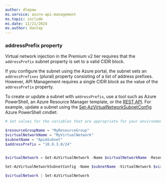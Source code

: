 ```yaml
---
author: dlepow
ms.service: azure-api-management
ms.topic: include
ms.date: 11/21/2024
ms.author: danlep
---
```


### addressPrefix property

Virtual network injection in the Premium v2 tier requires that the `addressPrefix` subnet property is set to a valid CIDR block. 

If you configure the subnet using the Azure portal, the subnet sets an `addressPrefixes` (plural) property consisting of a list of address prefixes. However, API Management requires a single CIDR block as the value of the `addressPrefix` property. 

To create or update a subnet with `addressPrefix`, use a tool such as Azure PowerShell, an Azure Resource Manager template, or the [REST API](/rest/api/virtualnetwork/subnets/create-or-update). For example, update a subnet using the [Set-AzVirtualNetworkSubnetConfig](/powershell/module/az.network/set-azvirtualnetworksubnetconfig) Azure PowerShell cmdlet:

```powershell
# Set values for the variables that are appropriate for your environment.

$resourceGroupName = "MyResourceGroup"
$virtualNetworkName = "MyVirtualNetwork"
$subnetName = "ApimSubnet"
$addressPrefix = "10.0.3.0/24"


$virtualNetwork = Get-AzVirtualNetwork -Name $virtualNetworkName -ResourceGroupName $resourceGroupName

Set-AzVirtualNetworkSubnetConfig -Name $subnetName -VirtualNetwork $virtualNetwork -AddressPrefix $addressPrefix

$virtualNetwork | Set-AzVirtualNetwork
```